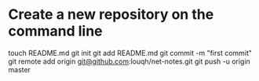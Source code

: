 
# Create a new repository on the command line
touch README.md
git init
git add README.md
git commit -m "first commit"
git remote add origin git@github.com:louqh/net-notes.git
git push -u origin master
